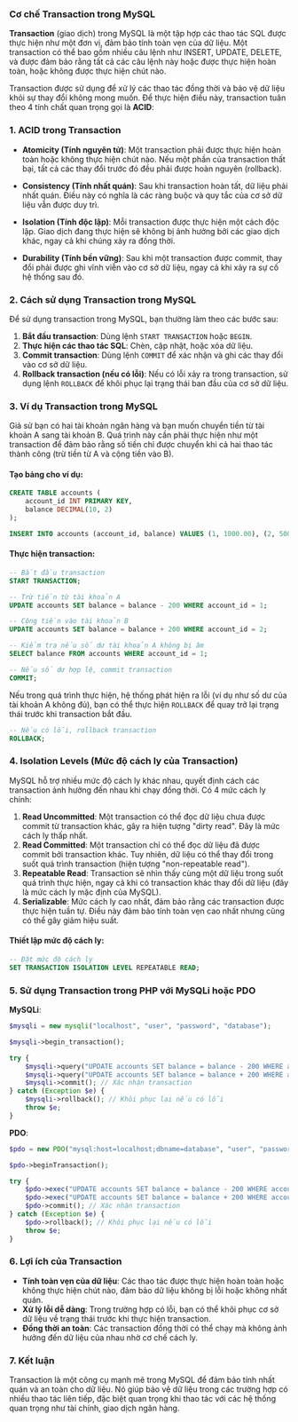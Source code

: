 ### Cơ chế Transaction trong MySQL

**Transaction** (giao dịch) trong MySQL là một tập hợp các thao tác SQL được thực hiện như một đơn vị, đảm bảo tính toàn vẹn của dữ liệu. Một transaction có thể bao gồm nhiều câu lệnh như INSERT, UPDATE, DELETE, và được đảm bảo rằng tất cả các câu lệnh này hoặc được thực hiện hoàn toàn, hoặc không được thực hiện chút nào.

Transaction được sử dụng để xử lý các thao tác đồng thời và bảo vệ dữ liệu khỏi sự thay đổi không mong muốn. Để thực hiện điều này, transaction tuân theo 4 tính chất quan trọng gọi là **ACID**:

### 1. **ACID trong Transaction**

- **Atomicity (Tính nguyên tử)**: Một transaction phải được thực hiện hoàn toàn hoặc không thực hiện chút nào. Nếu một phần của transaction thất bại, tất cả các thay đổi trước đó đều phải được hoàn nguyên (rollback).
  
- **Consistency (Tính nhất quán)**: Sau khi transaction hoàn tất, dữ liệu phải nhất quán. Điều này có nghĩa là các ràng buộc và quy tắc của cơ sở dữ liệu vẫn được duy trì.

- **Isolation (Tính độc lập)**: Mỗi transaction được thực hiện một cách độc lập. Giao dịch đang thực hiện sẽ không bị ảnh hưởng bởi các giao dịch khác, ngay cả khi chúng xảy ra đồng thời.

- **Durability (Tính bền vững)**: Sau khi một transaction được commit, thay đổi phải được ghi vĩnh viễn vào cơ sở dữ liệu, ngay cả khi xảy ra sự cố hệ thống sau đó.

### 2. **Cách sử dụng Transaction trong MySQL**

Để sử dụng transaction trong MySQL, bạn thường làm theo các bước sau:

1. **Bắt đầu transaction**: Dùng lệnh `START TRANSACTION` hoặc `BEGIN`.
2. **Thực hiện các thao tác SQL**: Chèn, cập nhật, hoặc xóa dữ liệu.
3. **Commit transaction**: Dùng lệnh `COMMIT` để xác nhận và ghi các thay đổi vào cơ sở dữ liệu.
4. **Rollback transaction (nếu có lỗi)**: Nếu có lỗi xảy ra trong transaction, sử dụng lệnh `ROLLBACK` để khôi phục lại trạng thái ban đầu của cơ sở dữ liệu.

### 3. **Ví dụ Transaction trong MySQL**

Giả sử bạn có hai tài khoản ngân hàng và bạn muốn chuyển tiền từ tài khoản A sang tài khoản B. Quá trình này cần phải thực hiện như một transaction để đảm bảo rằng số tiền chỉ được chuyển khi cả hai thao tác thành công (trừ tiền từ A và cộng tiền vào B).

#### Tạo bảng cho ví dụ:

```sql
CREATE TABLE accounts (
    account_id INT PRIMARY KEY,
    balance DECIMAL(10, 2)
);

INSERT INTO accounts (account_id, balance) VALUES (1, 1000.00), (2, 500.00);
```

#### Thực hiện transaction:

```sql
-- Bắt đầu transaction
START TRANSACTION;

-- Trừ tiền từ tài khoản A
UPDATE accounts SET balance = balance - 200 WHERE account_id = 1;

-- Cộng tiền vào tài khoản B
UPDATE accounts SET balance = balance + 200 WHERE account_id = 2;

-- Kiểm tra nếu số dư tài khoản A không bị âm
SELECT balance FROM accounts WHERE account_id = 1;

-- Nếu số dư hợp lệ, commit transaction
COMMIT;
```

Nếu trong quá trình thực hiện, hệ thống phát hiện ra lỗi (ví dụ như số dư của tài khoản A không đủ), bạn có thể thực hiện `ROLLBACK` để quay trở lại trạng thái trước khi transaction bắt đầu.

```sql
-- Nếu có lỗi, rollback transaction
ROLLBACK;
```

### 4. **Isolation Levels (Mức độ cách ly của Transaction)**

MySQL hỗ trợ nhiều mức độ cách ly khác nhau, quyết định cách các transaction ảnh hưởng đến nhau khi chạy đồng thời. Có 4 mức cách ly chính:

1. **Read Uncommitted**: Một transaction có thể đọc dữ liệu chưa được commit từ transaction khác, gây ra hiện tượng "dirty read". Đây là mức cách ly thấp nhất.
2. **Read Committed**: Một transaction chỉ có thể đọc dữ liệu đã được commit bởi transaction khác. Tuy nhiên, dữ liệu có thể thay đổi trong suốt quá trình transaction (hiện tượng "non-repeatable read").
3. **Repeatable Read**: Transaction sẽ nhìn thấy cùng một dữ liệu trong suốt quá trình thực hiện, ngay cả khi có transaction khác thay đổi dữ liệu (đây là mức cách ly mặc định của MySQL).
4. **Serializable**: Mức cách ly cao nhất, đảm bảo rằng các transaction được thực hiện tuần tự. Điều này đảm bảo tính toàn vẹn cao nhất nhưng cũng có thể gây giảm hiệu suất.

#### Thiết lập mức độ cách ly:

```sql
-- Đặt mức độ cách ly
SET TRANSACTION ISOLATION LEVEL REPEATABLE READ;
```

### 5. **Sử dụng Transaction trong PHP với MySQLi hoặc PDO**

**MySQLi**:

```php
$mysqli = new mysqli("localhost", "user", "password", "database");

$mysqli->begin_transaction();

try {
    $mysqli->query("UPDATE accounts SET balance = balance - 200 WHERE account_id = 1");
    $mysqli->query("UPDATE accounts SET balance = balance + 200 WHERE account_id = 2");
    $mysqli->commit(); // Xác nhận transaction
} catch (Exception $e) {
    $mysqli->rollback(); // Khôi phục lại nếu có lỗi
    throw $e;
}
```

**PDO**:

```php
$pdo = new PDO("mysql:host=localhost;dbname=database", "user", "password");

$pdo->beginTransaction();

try {
    $pdo->exec("UPDATE accounts SET balance = balance - 200 WHERE account_id = 1");
    $pdo->exec("UPDATE accounts SET balance = balance + 200 WHERE account_id = 2");
    $pdo->commit(); // Xác nhận transaction
} catch (Exception $e) {
    $pdo->rollback(); // Khôi phục lại nếu có lỗi
    throw $e;
}
```

### 6. **Lợi ích của Transaction**

- **Tính toàn vẹn của dữ liệu**: Các thao tác được thực hiện hoàn toàn hoặc không thực hiện chút nào, đảm bảo dữ liệu không bị lỗi hoặc không nhất quán.
- **Xử lý lỗi dễ dàng**: Trong trường hợp có lỗi, bạn có thể khôi phục cơ sở dữ liệu về trạng thái trước khi thực hiện transaction.
- **Đồng thời an toàn**: Các transaction đồng thời có thể chạy mà không ảnh hưởng đến dữ liệu của nhau nhờ cơ chế cách ly.

### 7. **Kết luận**

Transaction là một công cụ mạnh mẽ trong MySQL để đảm bảo tính nhất quán và an toàn cho dữ liệu. Nó giúp bảo vệ dữ liệu trong các trường hợp có nhiều thao tác liên tiếp, đặc biệt quan trọng khi thao tác với các hệ thống quan trọng như tài chính, giao dịch ngân hàng.
